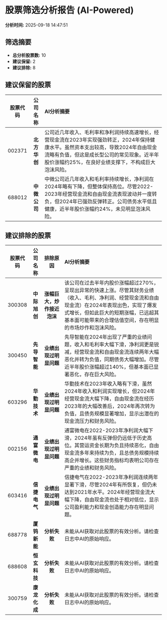 # 股票筛选分析报告 (AI-Powered)

**分析时间:** 2025-09-18 14:47:51

## 筛选摘要

- **总分析股票数:** 10
- **建议保留:** 2
- **建议排除:** 8

## 建议保留的股票

| 股票代码 | 公司名称 | AI分析摘要 |
|:---:|:---:|:---|
| 002371 | **北方华创** | 公司近几年收入、毛利率和净利润持续高速增长，经营现金流在2023年实现强劲转正，2024年保持健康水平。虽然资本支出较高，导致2024年自由现金流略有负值，但这是成长型公司的常见现象。近半年股价涨幅约25%，在良好业绩支撑下，不构成巨大泡沫风险。 |
| 688012 | **中微公司** | 中微公司近几年收入和毛利率持续增长，净利润在2024年略有下降，但整体保持高位。尽管2022-2023年经营现金流和自由现金流表现波动并一度转负，但2024年已强劲反弹转正。公司债务水平低且健康，近半年股价涨幅约24%，未见明显泡沫风险。 |

## 建议排除的股票

| 股票代码 | 公司名称 | 排除原因 | AI分析摘要 |
|:---:|:---:|:---:|:---|
| 300308 | **中际旭创** | **涨幅巨大，炒作接近泡沫** | 该公司在过去半年内股价涨幅超过270%，呈现出异常的快速上涨。尽管其财务业绩（收入、毛利、净利润、经营现金流和自由现金流）在2024年表现出色，实现了爆发式增长，但如此巨大的短期涨幅，已远超其基本面可能带来的合理估值空间，存在明显的市场炒作和泡沫风险。 |
| 300450 | **先导智能** | **业绩出现过明显问题** | 先导智能在2024年出现了严重的业绩问题，收入和毛利率大幅下滑，净利润更是锐减，经营现金流和自由现金流连续两年大幅恶化并转为负值，同期债务大幅增加。尽管近半年股价涨幅超过140%，但基本面已显著恶化，存在巨大风险。 |
| 603296 | **华勤技术** | **业绩出现过明显问题** | 华勤技术在2023年收入略有下滑，虽然2024年收入和利润实现增长，但2024年经营现金流大幅下降，自由现金流在经历2023年的大幅改善后，2024年再次转为负值，且债务规模显著增加，显示出潜在的现金流压力和财务风险。 |
| 002156 | **通富微电** | **业绩出现过明显问题** | 通富微电在2022-2023年净利润大幅下滑，2024年虽有反弹但仍远低于历史高位。其营运资金长期为负且持续恶化，自由现金流多年来持续为负，且总债务规模持续高企并增长。这些财务指标均表明公司存在严重的业绩和财务风险。 |
| 603416 | **信捷电气** | **业绩出现过明显问题** | 信捷电气在2022-2023年净利润连续两年显著下滑，尽管2024年有所恢复，但仍未达到2021年水平。2024年经营现金流大幅下降，自由现金流也处于相对低位，显示公司盈利能力和现金创造能力存在明显问题。 |
| 688778 | **厦钨新能** | **分析失败** | 未能从AI获取对此股票的有效分析。请检查日志中AI的原始响应。 |
| 688608 | **恒玄科技** | **分析失败** | 未能从AI获取对此股票的有效分析。请检查日志中AI的原始响应。 |
| 300759 | **康龙化成** | **分析失败** | 未能从AI获取对此股票的有效分析。请检查日志中AI的原始响应。 |
